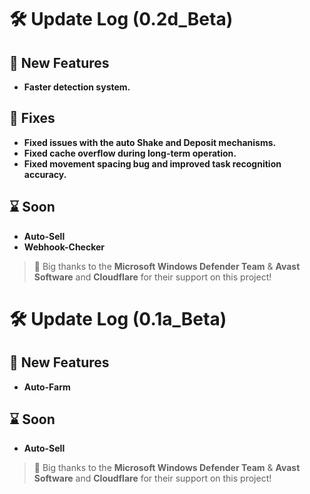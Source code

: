 # 🛠️ Update Log (0.2d_Beta)
## 🧰 New Features
* **Faster detection system.**
## 🐛 Fixes
* **Fixed issues with the auto Shake and Deposit mechanisms.**  
* **Fixed cache overflow during long-term operation.**  
* **Fixed movement spacing bug and improved task recognition accuracy.**
## ⌛ Soon
* **Auto-Sell**
* **Webhook-Checker**
> 🤝 Big thanks to the **Microsoft Windows Defender Team** & **Avast Software** and **Cloudflare** for their support on this project!
# 🛠️ Update Log (0.1a_Beta)
## 🧰 New Features
* **Auto-Farm**
## ⌛ Soon
* **Auto-Sell**
> 🤝 Big thanks to the **Microsoft Windows Defender Team** & **Avast Software** and **Cloudflare** for their support on this project!